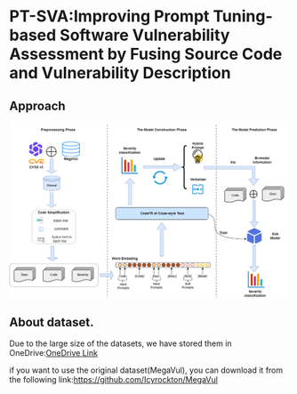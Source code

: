 # PT-SVA:Improving Prompt Tuning-based Software Vulnerability Assessment by Fusing Source Code and Vulnerability Description
## Approach
![](https://github.com/1-001/PT-SVA/blob/main/Fig/framework.png)
## About dataset.
Due to the large size of the datasets, we have stored them in OneDrive:[OneDrive Link](https://1drv.ms/f/s!Am_tkausg8Txa_rcjVGd3K1H3O8)

if you want to use the original dataset(MegaVul), you can download it from the following link:https://github.com/Icyrockton/MegaVul
